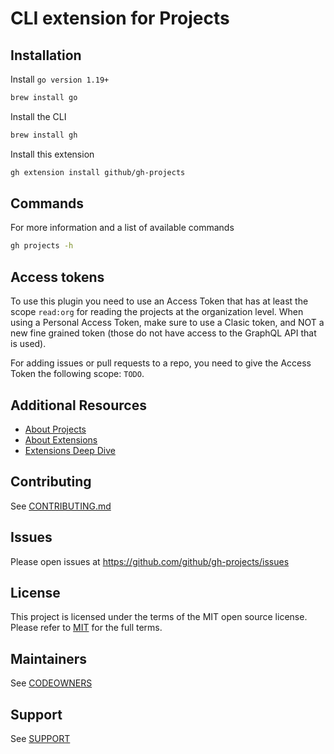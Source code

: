 # CLI extension for Projects

## Installation

Install `go version 1.19+`

```bash
brew install go
```

Install the CLI

```bash
brew install gh
```

Install this extension

```bash
gh extension install github/gh-projects
```

## Commands

For more information and a list of available commands

```bash
gh projects -h
```

## Access tokens
To use this plugin you need to use an Access Token that has at least the scope `read:org` for reading the projects at the organization level. When using a Personal Access Token, make sure to use a Clasic token, and NOT a new fine grained token (those do not have access to the GraphQL API that is used).

For adding issues or pull requests to a repo, you need to give the Access Token the following scope: `TODO`.

## Additional Resources

- [About Projects](https://docs.github.com/en/issues/planning-and-tracking-with-projects/learning-about-projects/about-projects)
- [About Extensions](https://docs.github.com/en/github-cli/github-cli/creating-github-cli-extensions)
- [Extensions Deep Dive](https://github.blog/2023-01-13-new-github-cli-extension-tools/)

## Contributing

See [CONTRIBUTING.md](./CONTRIBUTING.md)

## Issues

Please open issues at https://github.com/github/gh-projects/issues

## License

This project is licensed under the terms of the MIT open source license. Please refer to [MIT](./LICENSE) for the full terms.

## Maintainers

See [CODEOWNERS](./CODEOWNERS)

## Support

See [SUPPORT](./SUPPORT.md)
